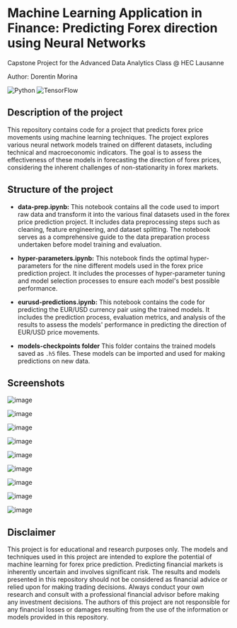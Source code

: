 # Machine Learning Application in Finance: Predicting Forex direction using Neural Networks

Capstone Project for the Advanced Data Analytics Class @ HEC Lausanne

Author: Dorentin Morina

![Python](https://img.shields.io/badge/python-3670A0?style=for-the-badge&logo=python&logoColor=ffdd54) ![TensorFlow](https://img.shields.io/badge/TensorFlow-%23FF6F00.svg?style=for-the-badge&logo=TensorFlow&logoColor=white)
## Description of the project
This repository contains code for a project that predicts forex price movements using machine learning techniques.
The project explores various neural network models trained on different datasets, including technical and macroeconomic indicators.
The goal is to assess the effectiveness of these models in forecasting the direction of forex prices, considering the inherent challenges of non-stationarity in forex markets.

## Structure of the project
- **data-prep.ipynb:** This notebook contains all the code used to import raw data and transform it into the various final datasets used in the forex price prediction project. It includes data preprocessing steps such as cleaning, feature engineering, and dataset splitting. The notebook serves as a comprehensive guide to the data preparation process undertaken before model training and evaluation.

- **hyper-parameters.ipynb:** This notebook finds the optimal hyper-parameters for the nine different models used in the forex price prediction project. It includes the processes of hyper-parameter tuning and model selection processes to ensure each model's best possible performance.

- **eurusd-predictions.ipynb:** This notebook contains the code for predicting the EUR/USD currency pair using the trained models. It includes the prediction process, evaluation metrics, and analysis of the results to assess the models' performance in predicting the direction of EUR/USD price movements.

- **models-checkpoints folder** This folder contains the trained models saved as `.h5` files. These models can be imported and used for making predictions on new data.
## Screenshots
![image](https://github.com/mdorentin/ADAproject/assets/72168825/aa05ef68-6ca8-4e2d-b15c-c76498fa61c0)

![image](https://github.com/mdorentin/ADAproject/assets/72168825/a5fe6d50-12c4-438c-83e1-05f219fad2cf)

![image](https://github.com/mdorentin/ADAproject/assets/72168825/883639d6-17bf-4dbd-912c-68412b7e2807)

![image](https://github.com/mdorentin/ADAproject/assets/72168825/728e3270-d335-4112-a83a-526a64d930c4)

![image](https://github.com/mdorentin/ADAproject/assets/72168825/d0eed4a9-257e-407a-8263-71ec9fe15e42)

![image](https://github.com/mdorentin/ADAproject/assets/72168825/b88a9d56-d3d5-4a59-aaa3-53d72bb49c31)

![image](https://github.com/mdorentin/ADAproject/assets/72168825/05d07eb7-ad27-4836-a630-f092ccb4b27d)

![image](https://github.com/mdorentin/ADAproject/assets/72168825/07a657ed-ee7a-437c-b2a0-ef30c42c0b5c)

![image](https://github.com/mdorentin/ADAproject/assets/72168825/4d04c194-ef92-4491-959e-cf3d9d73686f)

## Disclaimer
This project is for educational and research purposes only. The models and techniques used in this project are intended to explore the potential of machine learning for forex price prediction. Predicting financial markets is inherently uncertain and involves significant risk. The results and models presented in this repository should not be considered as financial advice or relied upon for making trading decisions. Always conduct your own research and consult with a professional financial advisor before making any investment decisions. The authors of this project are not responsible for any financial losses or damages resulting from the use of the information or models provided in this repository.






